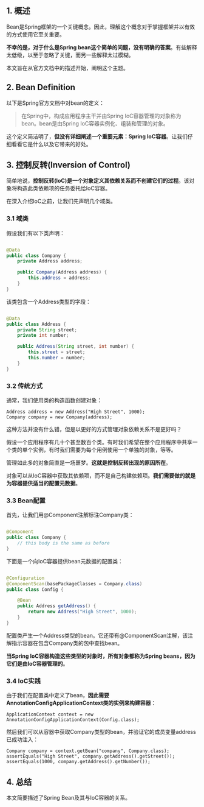 ## 1. 概述

Bean是Spring框架的一个关键概念。因此，理解这个概念对于掌握框架并以有效的方式使用它至关重要。

**不幸的是，对于什么是Spring bean这个简单的问题，没有明确的答案**。有些解释太低级，以至于忽略了关键，而另一些解释太过模糊。

本文旨在从官方文档中的描述开始，阐明这个主题。

## 2. Bean Definition

以下是Spring官方文档中对bean的定义：

> 在Spring中，构成应用程序主干并由Spring IoC容器管理的对象称为bean。bean是由Spring IoC容器实例化、组装和管理的对象。

这个定义简洁明了，**但没有详细阐述一个重要元素：Spring IoC容器**。让我们仔细看看它是什么以及它带来的好处。

## 3. 控制反转(Inversion of Control)

简单地说，**控制反转(IoC)是一个对象定义其依赖关系而不创建它们的过程**。该对象将构造此类依赖项的任务委托给IoC容器。

在深入介绍IoC之前，让我们先声明几个域类。

### 3.1 域类

假设我们有以下类声明：

```java

@Data
public class Company {
    private Address address;

    public Company(Address address) {
        this.address = address;
    }
}
```

该类包含一个Address类型的字段：

```java

@Data
public class Address {
    private String street;
    private int number;

    public Address(String street, int number) {
        this.street = street;
        this.number = number;
    }
}
```

### 3.2 传统方式

通常，我们使用类的构造函数创建对象：

```
Address address = new Address("High Street", 1000);
Company company = new Company(address);
```

这种方法并没有什么错，但是以更好的方式管理对象依赖关系不是更好吗？

假设一个应用程序有几十个甚至数百个类。有时我们希望在整个应用程序中共享一个类的单个实例，有时我们需要为每个用例使用一个单独的对象，等等。

管理如此多的对象简直是一场噩梦。**这就是控制反转出现的原因所在**。

对象可以从IoC容器中获取其依赖项，而不是自己构建依赖项。**我们需要做的就是为容器提供适当的配置元数据**。

### 3.3 Bean配置

首先，让我们用@Component注解标注Company类：

```java

@Component
public class Company {
    // this body is the same as before
}
```

下面是一个向IoC容器提供bean元数据的配置类：

```java

@Configuration
@ComponentScan(basePackageClasses = Company.class)
public class Config {

    @Bean
    public Address getAddress() {
        return new Address("High Street", 1000);
    }
}
```

配置类产生一个Address类型的bean。它还带有@ComponentScan注解，该注解指示容器在包含Company类的包中查找bean。

**当Spring IoC容器构造这些类型的对象时，所有对象都称为Spring beans，因为它们是由IoC容器管理的**。

### 3.4 IoC实践

由于我们在配置类中定义了bean，**因此需要AnnotationConfigApplicationContext类的实例来构建容器**：

```
ApplicationContext context = new AnnotationConfigApplicationContext(Config.class);
```

然后我们可以从容器中获取Company类型的bean，并验证它的成员变量address已成功注入：

```
Company company = context.getBean("company", Company.class);
assertEquals("High Street", company.getAddress().getStreet());
assertEquals(1000, company.getAddress().getNumber());
```

## 4. 总结

本文简要描述了Spring Bean及其与IoC容器的关系。